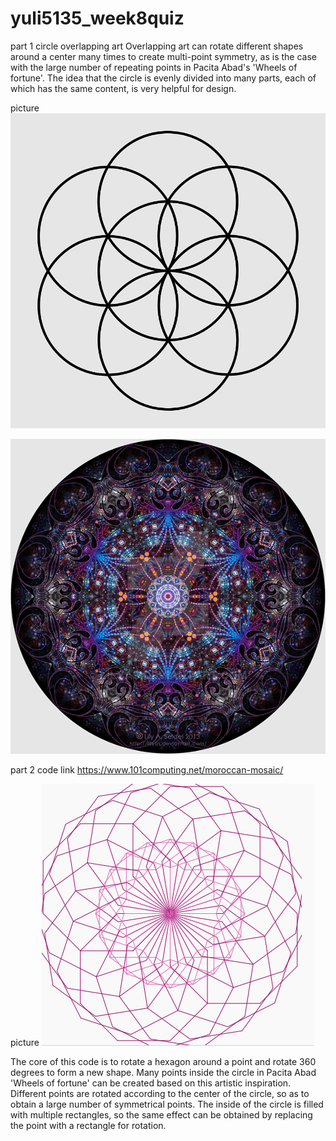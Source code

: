 # yuli5135_week8quiz
part 1
circle overlapping art
Overlapping art can rotate different shapes around a center many times to create multi-point symmetry, as is the case with the large number of repeating points in Pacita Abad's 'Wheels of fortune'. The idea that the circle is evenly divided into many parts, each of which has the same content, is very helpful for design.

picture
![image of the overlapping art](readmeImages/1.png)

![image of the overlapping art](readmeImages/2.png)



part 2
code link
https://www.101computing.net/moroccan-mosaic/

picture
![image of the code](readmeImages/3.png)

The core of this code is to rotate a hexagon around a point and rotate 360 degrees to form a new shape. Many points inside the circle in Pacita Abad 'Wheels of fortune' can be created based on this artistic inspiration. Different points are rotated according to the center of the circle, so as to obtain a large number of symmetrical points. The inside of the circle is filled with multiple rectangles, so the same effect can be obtained by replacing the point with a rectangle for rotation.
